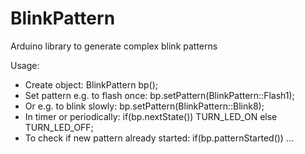 # BlinkPattern
Arduino library to generate complex blink patterns

Usage:
* Create object: BlinkPattern bp();
* Set pattern e.g. to flash once: bp.setPattern(BlinkPattern::Flash1);
* Or e.g. to blink slowly: bp.setPattern(BlinkPattern::Blink8);
* In timer or periodically: if(bp.nextState()) TURN_LED_ON else TURN_LED_OFF;
* To check if new pattern already started: if(bp.patternStarted()) ...